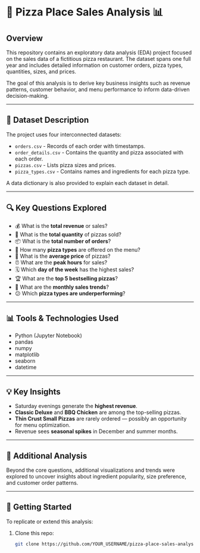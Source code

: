 # 🍕 Pizza Place Sales Analysis 📊

## Overview

This repository contains an exploratory data analysis (EDA) project focused on the sales data of a fictitious pizza restaurant. The dataset spans one full year and includes detailed information on customer orders, pizza types, quantities, sizes, and prices.

The goal of this analysis is to derive key business insights such as revenue patterns, customer behavior, and menu performance to inform data-driven decision-making.

---

## 📁 Dataset Description

The project uses four interconnected datasets:

- `orders.csv` - Records of each order with timestamps.
- `order_details.csv` - Contains the quantity and pizza associated with each order.
- `pizzas.csv` - Lists pizza sizes and prices.
- `pizza_types.csv` - Contains names and ingredients for each pizza type.

A data dictionary is also provided to explain each dataset in detail.

---

## 🔍 Key Questions Explored

- 💰 What is the **total revenue** or sales?
- 🍕 What is the **total quantity** of pizzas sold?
- 📦 What is the **total number of orders**?
- 🧾 How many **pizza types** are offered on the menu?
- 💸 What is the **average price** of pizzas?
- ⏰ What are the **peak hours** for sales?
- 🗓️ Which **day of the week** has the highest sales?
- 🏆 What are the **top 5 bestselling pizzas**?
- 📆 What are the **monthly sales trends**?
- 😕 Which **pizza types are underperforming**?

---

## 📊 Tools & Technologies Used

- Python (Jupyter Notebook)
- pandas
- numpy
- matplotlib
- seaborn
- datetime

---

## 💡 Key Insights

- Saturday evenings generate the **highest revenue**.
- **Classic Deluxe** and **BBQ Chicken** are among the top-selling pizzas.
- **Thin Crust Small Pizzas** are rarely ordered — possibly an opportunity for menu optimization.
- Revenue sees **seasonal spikes** in December and summer months.

---

## 🧠 Additional Analysis

Beyond the core questions, additional visualizations and trends were explored to uncover insights about ingredient popularity, size preference, and customer order patterns.

---

## 🚀 Getting Started

To replicate or extend this analysis:

1. Clone this repo:
   ```bash
   git clone https://github.com/YOUR_USERNAME/pizza-place-sales-analysis.git
